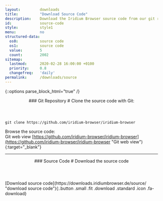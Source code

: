 ```yaml
---
layout:			downloads
title:			"Download Source Code"
description:	Download the Iridium Browser source code from our git repository using the command line or simply download the tar.gz file.
id:				source-code
style:			style1
menu:			no
structured-data:
  os0:			source code
  os1:			source code
  value:		5
  count:		2002
sitemap:
  lastmod:		2020-02-28 16:00:00 +0100
  priority:		0.8
  changefreq:	'daily'
permalink:		/downloads/source
---
```


{::options parse_block_html="true" /}
<div class="container w-50">
<div class="icon dl fa-github"></div>
<header>
### Git Repository #
Clone the source code with Git:
</header>

	git clone https://github.com/iridium-browser/iridium-browser

Browse the source code:<br/>
Git web view  [https://github.com/iridium-browser/iridium-browser](https://github.com/iridium-browser/iridium-browser "Git web view"){:target="_blank"}

---

</div>
<div class="icon dl fa-code"></div>
<header>
### Source Code #
Download the source code
</header>
<div class="container w-25">
<div class="row">
<div class="col-12 align-center">
[Download source code](https://downloads.iridiumbrowser.de/source/ "download source code"){:.button .small .fit .download .standard .icon .fa-download}
</div>
</div>
</div>